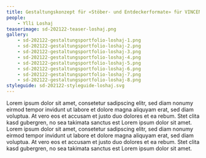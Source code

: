 ```yaml
---
title: Gestaltungskonzept für «Stöber- und Entdeckerformate» für VINCENT&VOLTAIRE
people:
    - Ylli Loshaj
teaserimage: sd-202122-teaser-loshaj.png
gallery:
    - sd-202122-gestaltungsportfolio-loshaj-1.png
    - sd-202122-gestaltungsportfolio-loshaj-2.png
    - sd-202122-gestaltungsportfolio-loshaj-3.png
    - sd-202122-gestaltungsportfolio-loshaj-4.png
    - sd-202122-gestaltungsportfolio-loshaj-5.png
    - sd-202122-gestaltungsportfolio-loshaj-6.png
    - sd-202122-gestaltungsportfolio-loshaj-7.png
    - sd-202122-gestaltungsportfolio-loshaj-8.png
styleguide: sd-202122-styleguide-loshaj.svg
---
```


Lorem ipsum dolor sit amet, consetetur sadipscing elitr, sed diam nonumy eirmod tempor invidunt ut labore et dolore magna aliquyam erat, sed diam voluptua. At vero eos et accusam et justo duo dolores et ea rebum. Stet clita kasd gubergren, no sea takimata sanctus est Lorem ipsum dolor sit amet. Lorem ipsum dolor sit amet, consetetur sadipscing elitr, sed diam nonumy eirmod tempor invidunt ut labore et dolore magna aliquyam erat, sed diam voluptua. At vero eos et accusam et justo duo dolores et ea rebum. Stet clita kasd gubergren, no sea takimata sanctus est Lorem ipsum dolor sit amet.
